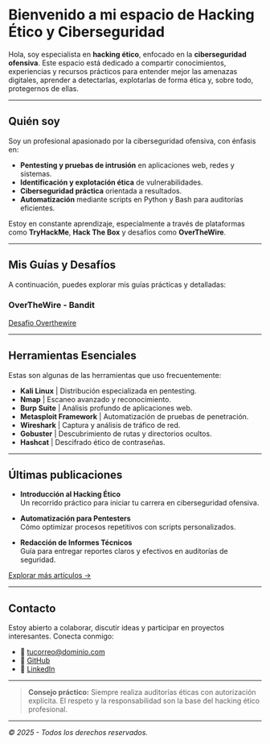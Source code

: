 # Bienvenido a mi espacio de Hacking Ético y Ciberseguridad

Hola, soy especialista en **hacking ético**, enfocado en la **ciberseguridad ofensiva**. Este espacio está dedicado a compartir conocimientos, experiencias y recursos prácticos para entender mejor las amenazas digitales, aprender a detectarlas, explotarlas de forma ética y, sobre todo, protegernos de ellas.

---

## Quién soy

Soy un profesional apasionado por la ciberseguridad ofensiva, con énfasis en:

- **Pentesting y pruebas de intrusión** en aplicaciones web, redes y sistemas.
- **Identificación y explotación ética** de vulnerabilidades.
- **Ciberseguridad práctica** orientada a resultados.
- **Automatización** mediante scripts en Python y Bash para auditorías eficientes.

Estoy en constante aprendizaje, especialmente a través de plataformas como **TryHackMe**, **Hack The Box** y desafíos como **OverTheWire**.

---

## Mis Guías y Desafíos

A continuación, puedes explorar mis guías prácticas y detalladas:

### OverTheWire - Bandit
[Desafio Overthewire](Desafio)

---

## Herramientas Esenciales

Estas son algunas de las herramientas que uso frecuentemente:

- **Kali Linux** | Distribución especializada en pentesting.
- **Nmap** | Escaneo avanzado y reconocimiento.
- **Burp Suite** | Análisis profundo de aplicaciones web.
- **Metasploit Framework** | Automatización de pruebas de penetración.
- **Wireshark** | Captura y análisis de tráfico de red.
- **Gobuster** | Descubrimiento de rutas y directorios ocultos.
- **Hashcat** | Descifrado ético de contraseñas.

---

## Últimas publicaciones

- **Introducción al Hacking Ético**  
  Un recorrido práctico para iniciar tu carrera en ciberseguridad ofensiva.

- **Automatización para Pentesters**  
  Cómo optimizar procesos repetitivos con scripts personalizados.

- **Redacción de Informes Técnicos**  
  Guía para entregar reportes claros y efectivos en auditorías de seguridad.

[Explorar más artículos →](#)

---

## Contacto

Estoy abierto a colaborar, discutir ideas y participar en proyectos interesantes. Conecta conmigo:

- 📧 [tucorreo@dominio.com](mailto:tucorreo@dominio.com)
- 🐙 [GitHub](https://github.com/TuUsuarioGitHub)
- 💼 [LinkedIn](#)

---

> **Consejo práctico:** Siempre realiza auditorías éticas con autorización explícita. El respeto y la responsabilidad son la base del hacking ético profesional.

---

_© 2025 - Todos los derechos reservados._

